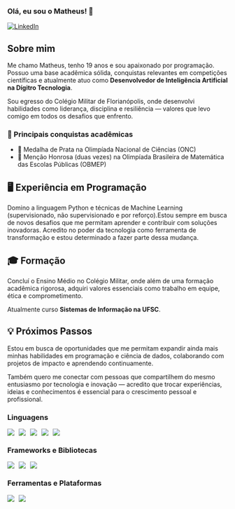 ### Olá, eu sou o Matheus! 👋

[![LinkedIn](https://img.shields.io/badge/LinkedIn-0077B5?style=for-the-badge&logo=linkedin&logoColor=white)](https://www.linkedin.com/in/matheussilvano/)

## Sobre mim

Me chamo Matheus, tenho 19 anos e sou apaixonado por programação. Possuo uma base acadêmica sólida, conquistas relevantes em competições científicas e atualmente atuo como **Desenvolvedor de Inteligência Artificial na Dígitro Tecnologia**.

Sou egresso do Colégio Militar de Florianópolis, onde desenvolvi habilidades como liderança, disciplina e resiliência — valores que levo comigo em todos os desafios que enfrento.

### 🏅 Principais conquistas acadêmicas

- 🥈 Medalha de Prata na Olimpíada Nacional de Ciências (ONC)  
- 📄 Menção Honrosa (duas vezes) na Olimpíada Brasileira de Matemática das Escolas Públicas (OBMEP)

## 🖥️ Experiência em Programação

Domino a linguagem Python e técnicas de Machine Learning (supervisionado, não supervisionado e por reforço).Estou sempre em busca de novos desafios que me permitam aprender e contribuir com soluções inovadoras. Acredito no poder da tecnologia como ferramenta de transformação e estou determinado a fazer parte dessa mudança.

## 🎓 Formação

Concluí o Ensino Médio no Colégio Militar, onde além de uma formação acadêmica rigorosa, adquiri valores essenciais como trabalho em equipe, ética e comprometimento.

Atualmente curso **Sistemas de Informação na UFSC**.

## 💡 Próximos Passos

Estou em busca de oportunidades que me permitam expandir ainda mais minhas habilidades em programação e ciência de dados, colaborando com projetos de impacto e aprendendo continuamente.

Também quero me conectar com pessoas que compartilhem do mesmo entusiasmo por tecnologia e inovação — acredito que trocar experiências, ideias e conhecimentos é essencial para o crescimento pessoal e profissional.


### Linguagens
<div style="display: flex; flex-wrap: wrap; gap: 10px">
  <img src="https://img.shields.io/badge/Python-3776AB?style=for-the-badge&logo=python&logoColor=white" />
  <img src="https://img.shields.io/badge/JavaScript-F7DF1E?style=for-the-badge&logo=javascript&logoColor=black" />
  <img src="https://img.shields.io/badge/R-276DC3?style=for-the-badge&logo=r&logoColor=white" />
  <img src="https://img.shields.io/badge/HTML5-E34F26?style=for-the-badge&logo=html5&logoColor=white" />
  <img src="https://img.shields.io/badge/CSS3-1572B6?style=for-the-badge&logo=css3&logoColor=white" />
</div>

<!-- -->

### Frameworks e Bibliotecas
<div style="display: flex; flex-wrap: wrap; gap: 10px">
  <img src="https://img.shields.io/badge/FastAPI-009688?style=for-the-badge&logo=fastapi&logoColor=white" />
  <img src="https://img.shields.io/badge/Django-092E20?style=for-the-badge&logo=django&logoColor=white" />
  <img src="https://img.shields.io/badge/Scikit--learn-F7931E?style=for-the-badge&logo=scikit-learn&logoColor=white" />
</div>

<!-- -->

### Ferramentas e Plataformas
<div style="display: flex; flex-wrap: wrap; gap: 10px">
  <img src="https://img.shields.io/badge/Docker-2496ED?style=for-the-badge&logo=docker&logoColor=white" />
  <img src="https://img.shields.io/badge/VSCode-007ACC?style=for-the-badge&logo=visual-studio-code&logoColor=white" />
</div>
